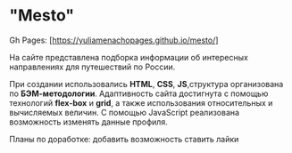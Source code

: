 # "Mesto"

Gh Pages: [https://yuliamenachopages.github.io/mesto/]

На сайте представлена подборка информации об интересных направлениях для путешествий по России. 

При создании использовались __HTML__, __CSS__, __JS__,структура организована по __БЭМ-методологии__. Адаптивность сайта достигнута с помощью технологий __flex-box__ и __grid__, а также использования относительных и вычисляемых величин. С помощью JavaScript реализована возможность изменять данные профиля. 

Планы по доработке: добавить возможность ставить лайки


